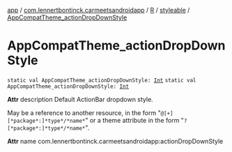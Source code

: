 [app](../../../index.md) / [com.lennertbontinck.carmeetsandroidapp](../../index.md) / [R](../index.md) / [styleable](index.md) / [AppCompatTheme_actionDropDownStyle](./-app-compat-theme_action-drop-down-style.md)

# AppCompatTheme_actionDropDownStyle

`static val AppCompatTheme_actionDropDownStyle: `[`Int`](https://kotlinlang.org/api/latest/jvm/stdlib/kotlin/-int/index.html)
`static val AppCompatTheme_actionDropDownStyle: `[`Int`](https://kotlinlang.org/api/latest/jvm/stdlib/kotlin/-int/index.html)

**Attr**
description Default ActionBar dropdown style.

May be a reference to another resource, in the form "`@[+][*package*:]*type*/*name*`" or a theme attribute in the form "`?[*package*:]*type*/*name*`".

**Attr**
name com.lennertbontinck.carmeetsandroidapp:actionDropDownStyle

